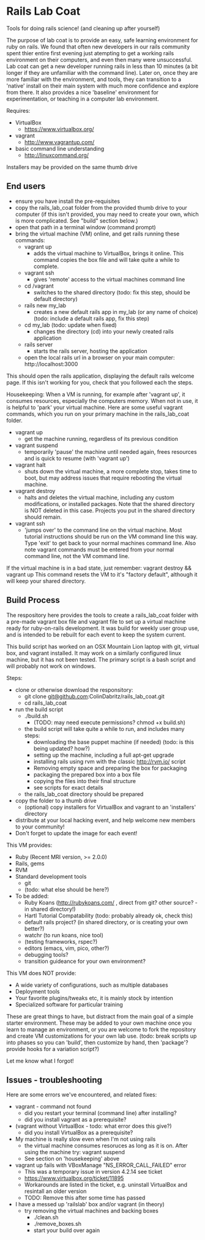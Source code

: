 Rails Lab Coat
==============

Tools for doing rails science! (and cleaning up after yourself)

The purpose of lab coat is to provide an easy, safe learning environment for ruby on rails. We found that often new developers in our rails community spent thier entire first evening just atempting to get a working rails environment on their computers, and even then many were unsuccessful. Lab coat can get a new developer running rails in less than 10 minutes (a bit longer if they are unfamiliar with the command line). Later on, once they are more familiar with the environment, and tools, they can transition to a 'native' install on their main system with much more confidence and explore from there. It also provides a nice 'baseline' environment for experimentation, or teaching in a computer lab environment.

Requires:

* VirtualBox
  * https://www.virtualbox.org/
* vagrant
  * http://www.vagrantup.com/
* basic command line understanding
  * http://linuxcommand.org/

Installers may be provided on the same thumb drive

End users
---------
* ensure you have install the pre-requisites
* copy the rails_lab_coat folder from the provided thumb drive to your computer (if this isn't provided, you may need to create your own, which is more complicated. See "build" section below.)
* open that path in a terminal window (command prompt)
* bring the virtual machine (VM) online, and get rails running these commands:
    * vagrant up
        * adds the virtual machine to VirtualBox, brings it online. This command copies the box file and will take quite a while to complete.
    * vagrant ssh
        * gives 'remote' access to the virtual machines command line
    * cd /vagrant
        * switches to the shared directory (todo: fix this step, should be default directory)
    * rails new my_lab
        * creates a new default rails app in my_lab (or any name of choice) (todo: include a default rails app, fix this step)
    * cd my_lab (todo: update when fixed)
        * changes the directory (cd) into your newly created rails application
    * rails server
        * starts the rails server, hosting the application
    * open the local rails url in a browser on your main computer: http://localhost:3000

This should open the rails application, displaying the default rails welcome page. If this isn't working for you, check that you followed each the steps.

Housekeeping:
When a VM is running, for example after 'vagrant up', it consumes resources, especially the computers memory. When not in use, it is helpful to 'park' your virtual machine. Here are some useful vagrant commands, which you run on your primary machine in the rails_lab_coat folder.

* vagrant up
  * get the machine running, regardless of its previous condition
* vagrant suspend
  * temporarily 'pause' the machine until needed again, frees resources and is quick to resume (with 'vagrant up')
* vagrant halt
  * shuts down the virtual machine, a more complete stop, takes time to boot, but may address issues that require rebooting the virtual machine.
* vagrant destroy
  * halts and deletes the virtual machine, including any custom modifications, or installed packages. Note that the shared directory is NOT deleted in this case. Projects you put in the shared directory should remain.
* vagrant ssh
  * 'jumps over' to the command line on the virtual machine. Most tutorial instructions should be run on the VM command line this way. Type 'exit' to get back to your normal machines command line. Also note vagrant commands must be entered from your normal command line, not the VM command line.

If the virtual machine is in a bad state, just remember: vagrant destroy && vagrant up
This command resets the VM to it's "factory default", although it will keep your shared directory.

Build Process
-------------
The respository here provides the tools to create a rails_lab_coat folder with a pre-made vagrant box file and vagrant file to set up a virtual machine ready for ruby-on-rails development. It was build for weekly user group use, and is intended to be rebuilt for each event to keep the system current.

This build script has worked on an OSX Mountain Lion laptop with git, virtual box, and vagrant installed. It may work on a similarly configured linux machine, but it has not been tested. The primary script is a bash script and will probably not work on windows.

Steps:

* clone or otherwise download the responsitory:
  * git clone git@github.com:ColinDabritz/rails_lab_coat.git
  * cd rails_lab_coat
* run the build script
  * ./build.sh
    * (TODO: may need execute permissions? chmod +x build.sh)
  * the build script will take quite a while to run, and includes many steps:
    * downloading the base puppet machine (if needed) (todo: is this being updated? how?)
    * setting up the machine, including a full apt-get upgrade
    * installing rails using rvm with the classic http://rvm.io/ script
    * Removing empty space and preparing the box for packaging
    * packaging the prepared box into a box file
    * copying the files into their final structure
    * see scripts for exact details
  * the rails_lab_coat directory should be prepared
* copy the folder to a thumb drive
  * (optional) copy installers for VirtualBox and vagrant to an 'installers' directory
* distribute at your local hacking event, and help welcome new members to your community!
* Don't forget to update the image for each event!

This VM provides:

* Ruby (Recent MRI version, >= 2.0.0)
* Rails, gems
* RVM
* Standard development tools
  * git
  * (todo: what else should be here?)
* To be added:
  * Ruby Koans (http://rubykoans.com/ , direct from git? other source? - in shared directory!)
  * Hartl Tutorial Compatability (todo: probably already ok, check this)
  * default rails project? (in shared directory, or is creating your own better?)
  * watchr (to run koans, nice tool)
  * (testing frameworks, rspec?)
  * editors (emacs, vim, pico, other?)
  * debugging tools?
  * transition guideance for your own environment?

This VM does NOT provide:

* A wide variety of configurations, such as multiple databases
* Deployment tools
* Your favorite plugins/tweaks etc, it is mainly stock by intention
* Specialized software for particular training

These are great things to have, but distract from the main goal of a simple starter environment. These may be added to your own machine once you learn to manage an environment, or you are welcome to fork the repository and create VM customizations for your own lab use.
(todo: break scripts up into phases so you can 'build', then customize by hand, then 'package'? provide hooks for a variation script?)

Let me know what I forgot!

Issues - troubleshooting
------
Here are some errors we've encountered, and related fixes:

* vagrant - command not found
  * did you restart your terminal (command line) after installing?
  * did you install vagrant as a prerequisite?
* (vagrant without VirtualBox - todo: what error does this give?)
  * did you install VirtualBox as a prerequisite?
* My machine is really slow even when I'm not using rails
  * the virtual machine consumes resoruces as long as it is on. After using the machine try: vagrant suspend
  * See section on 'housekeeping' above
* vagrant up fails with VBoxManage "NS_ERROR_CALL_FAILED" error
  * This was a temporary issue in version 4.2.14 see ticket
  * https://www.virtualbox.org/ticket/11895
  * Workarounds are listed in the ticket, e.g. uninstall VirtualBox and resintall an older version
  * TODO: Remove this after some time has passed
* I have a messed up 'railslab' box and/or vagrant (in theory)
    * try removing the virtual machines and backing boxes
      * ./clean.sh
      * ./remove_boxes.sh
      * start your build over again